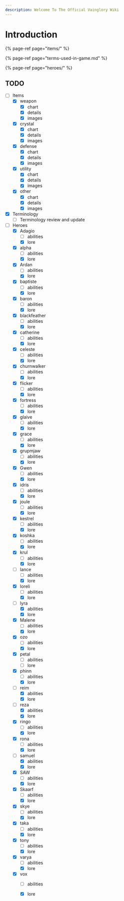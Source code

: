 ```yaml
---
description: Welcome To The Official Vainglory Wiki
---
```


# Introduction

{% page-ref page="items/" %}

{% page-ref page="terms-used-in-game.md" %}

{% page-ref page="heroes/" %}

## TODO

* [ ] Items
  * [x] weapon
    * [x] chart
    * [x] details
    * [x] images
  * [x] crystal
    * [x] chart
    * [x] details
    * [x] images
  * [x] defense
    * [x] chart
    * [x] details
    * [x] images
  * [x] utility
    * [x] chart
    * [x] details
    * [x] images
  * [x] other
    * [x] chart
    * [x] details
    * [x] images
* [x] Terminology
  * [ ] Terminology review and update
* [ ] Heroes
  * [x] Adagio
    * [ ] abilities
    * [x] lore
  * [x] alpha
    * [ ] abilities
    * [x] lore
  * [x] Ardan
    * [ ] abilities
    * [x] lore
  * [x] baptiste
    * [ ] abilities
    * [x] lore
  * [x] baron
    * [ ] abilities
    * [x] lore
  * [x] blackfeather
    * [ ] abilities
    * [x] lore
  * [x] catherine
    * [ ] abilities
    * [x] lore
  * [x] celeste
    * [ ] abilities
    * [x] lore
  * [x] churnwalker
    * [ ] abilities
    * [x] lore
  * [x] flicker
    * [ ] abilities
    * [x] lore
  * [x] fortress
    * [ ] abilities
    * [x] lore
  * [x] glaive
    * [ ] abilities
    * [x] lore
  * [x] grace
    * [ ] abilities
    * [x] lore
  * [x] grupmjaw
    * [ ] abilities
    * [x] lore
  * [x] Gwen
    * [ ] abilities
    * [x] lore
  * [x] idris
    * [ ] abilities
    * [x] lore
  * [x] joule
    * [ ] abilities
    * [x] lore
  * [x] kestrel
    * [ ] abilities
    * [x] lore
  * [x] koshka
    * [ ] abilities
    * [x] lore
  * [x] krul
    * [ ] abilities
    * [x] lore
  * [ ] lance
    * [ ] abilities
    * [x] lore
  * [x] loreli
    * [ ] abilities
    * [x] lore
  * [ ] lyra
    * [x] abilities
    * [x] lore
  * [x] Malene
    * [ ] abilities
    * [x] lore
  * [x] ozo
    * [ ] abilities
    * [x] lore
  * [x] petal
    * [ ] abilities
    * [ ] lore
  * [x] phinn
    * [ ] abilities
    * [x] lore
  * [ ] reim
    * [x] abilities
    * [x] lore
  * [ ] reza
    * [x] abilities
    * [x] lore
  * [x] ringo
    * [ ] abilities
    * [x] lore
  * [x] rona
    * [ ] abilities
    * [x] lore
  * [ ] samuel
    * [x] abilities
    * [x] lore
  * [x] SAW
    * [ ] abilities
    * [x] lore
  * [x] Skaarf
    * [ ] abilities
    * [x] lore
  * [x] skye
    * [ ] abilities
    * [x] lore
  * [x] taka
    * [ ] abilities
    * [x] lore
  * [x] tony
    * [ ] abilities
    * [x] lore
  * [x] varya
    * [ ] abilities
    * [x] lore
  * [x] vox
    * [ ] abilities
    * [x] lore

